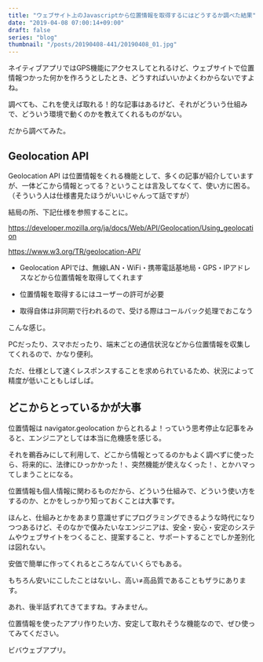 ```yaml
---
title: "ウェブサイト上のJavascriptから位置情報を取得するにはどうするか調べた結果"
date: "2019-04-08 07:00:14+09:00"
draft: false
series: "blog"
thumbnail: "/posts/20190408-441/20190408_01.jpg"
---
```

ネイティブアプリではGPS機能にアクセスしてとれるけど、ウェブサイトで位置情報つかった何かを作ろうとしたとき、どうすればいいかよくわからないですよね。

調べても、これを使えば取れる！的な記事はあるけど、それがどういう仕組みで、どういう環境で動くのかを教えてくれるものがない。

だから調べてみた。
<h2>Geolocation API</h2>
Geolocation API は位置情報をくれる機能として、多くの記事が紹介していますが、一体どこから情報とってる？ということは言及してなくて、使い方に困る。
（そういう人は仕様書見たほうがいいじゃんって話ですが）

結局の所、下記仕様を参照することに。

<a href="https://developer.mozilla.org/ja/docs/Web/API/Geolocation/Using_geolocation">https://developer.mozilla.org/ja/docs/Web/API/Geolocation/Using_geolocation</a>

<a href="https://www.w3.org/TR/geolocation-API/">https://www.w3.org/TR/geolocation-API/</a>

* Geolocation APIでは、無線LAN・WiFi・携帯電話基地局・GPS・IPアドレスなどから位置情報を取得してくれます

* 位置情報を取得するにはユーザーの許可が必要

* 取得自体は非同期で行われるので、受ける際はコールバック処理でおこなう

こんな感じ。

PCだったり、スマホだったり、端末ごとの通信状況などから位置情報を収集してくれるので、かなり便利。

ただ、仕様として速くレスポンスすることを求められているため、状況によって精度が低いこともしばしば。
<h2>どこからとっているかが大事</h2>
位置情報は navigator.geolocation からとれるよ！っていう思考停止な記事をみると、エンジニアとしては本当に危機感を感じる。

それを鵜呑みにして利用して、どこから情報とってるのかもよく調べずに使ったら、将来的に、法律にひっかかった！、突然機能が使えなくった！、とかハマってしまうことになる。

位置情報も個人情報に関わるものだから、どういう仕組みで、どういう使い方をするのか、とかをしっかり知っておくことは大事です。

ほんと、仕組みとかをあまり意識せずにプログラミングできるような時代になりつつあるけど、そのなかで僕みたいなエンジニアは、安全・安心・安定のシステムやウェブサイトをつくること、提案すること、サポートすることでしか差別化は図れない。

安価で簡単に作ってくれるところなんていくらでもある。

もちろん安いにこしたことはないし、高い≠高品質であることもザラにあります。

あれ、後半話ずれてきてますね。すみません。

位置情報を使ったアプリ作りたい方、安定して取れそうな機能なので、ぜひ使ってみてください。

ビバウェブアプリ。